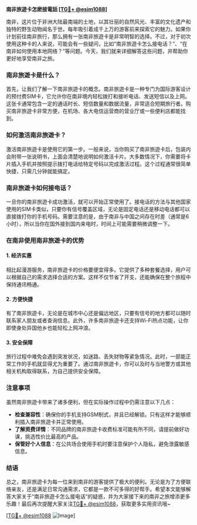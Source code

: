 **南非旅遊卡怎麽接電話 [[TG💪+ @esim1088](https://t.me/s/esim1088)]**

南非，这片位于非洲大陆最南端的土地，以其壮丽的自然风光、丰富的文化遗产和独特的野生动物闻名于世。每年吸引着成千上万的游客前来探索它的魅力。如果你计划前往南非旅行，那么拥有一张南非旅遊卡是非常明智的选择。不过，对于初次使用这种卡的人来说，可能会有一些疑问，比如“南非旅遊卡怎么接电话？”、“在南非如何使用本地网络？”等问题。今天，我们就来详细解答这些问题，并帮助你更好地享受南非之旅。

### 南非旅遊卡是什么？

首先，让我们了解一下南非旅遊卡的概念。南非旅遊卡是一种专门为国际游客设计的预付费SIM卡，它允许你在南非境内轻松拨打和接听电话、发送短信以及上网。这张卡通常包含一定的通话时长、短信数量和数据流量，非常适合短期旅行者。购买南非旅遊卡非常方便，在机场、各大电信运营商的营业厅或一些便利店都能找到。

### 如何激活南非旅遊卡？

激活南非旅遊卡是使用它的第一步。一般来说，当你购买了南非旅遊卡后，包装内会附带一张说明书，上面会清楚地说明如何激活卡片。大多数情况下，你需要将卡片插入手机并按照提示拨打电话给特定号码以完成激活过程。这个过程通常很简单快捷，只需几分钟就能搞定。

### 南非旅遊卡如何接电话？

一旦你的南非旅遊卡成功激活，就可以开始正常使用了。接电话的方法与其他国家使用的SIM卡类似，只要你有信号覆盖区域，无论是固定电话还是移动电话都可以直接拨打你的手机号码。需要注意的是，由于南非与中国之间存在时差（通常是6小时），所以当你在国外接到国内来电时，时间上可能需要稍微调整一下。

### 在南非使用南非旅遊卡的优势

#### 1. 经济实惠
相比起漫游服务，南非旅遊卡的价格要便宜得多。它提供了多种套餐选择，用户可以根据自己的需求选择合适的方案。这样不仅节省了开支，还能确保在整个旅程中保持通讯畅通。

#### 2. 方便快捷
有了南非旅遊卡，无论是在城市中心还是偏远地区，只要有信号的地方都可以随时联系家人朋友或者查询信息。此外，许多南非旅遊卡还支持Wi-Fi热点功能，让你即使身处异国他乡也能轻松上网冲浪。

#### 3. 安全保障
旅行过程中难免会遇到突发状况，如迷路、丢失财物等紧急情况。此时，一部能正常工作的手机就显得尤为重要了。通过南非旅遊卡，你可以及时与当地警方或其他相关机构取得联系，为自己提供安全保障。

### 注意事项

虽然南非旅遊卡带来了诸多便利，但在实际操作过程中仍需注意以下几点：

- **检查兼容性**：确保你的手机支持GSM制式，并且已经解锁。只有这样才能够顺利插入南非旅遊卡并正常使用。
- **了解资费详情**：不同品牌的南非旅遊卡收费标准可能有所不同，请提前做好功课，挑选性价比最高的产品。
- **保管好个人信息**：在公共场合使用手机时要注意保护个人隐私，避免泄露敏感信息。

### 结语

总之，南非旅遊卡为每一位来到南非的游客提供了极大的便利。无论是为了方便联络亲友，还是满足日常沟通需求，它都是一款不可多得的好帮手。希望本文能够解答大家关于“南非旅遊卡怎么接电话”的疑惑，并为大家接下来的南非之旅增添更多乐趣！最后再次提醒大家关注[TG💪+ @esim1088](https://t.me/s/esim1088)，获取更多实用资讯哦~

[[TG💪+ @esim1088](https://t.me/s/esim1088) ![Image](https://i.postimg.cc/4NQfJmqS/Snipaste-2025-05-13-00-14-12.png)]